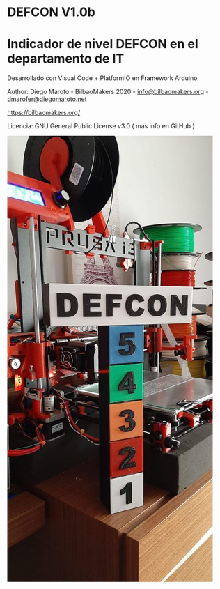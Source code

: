 # DEFCON V1.0b

# Indicador de nivel DEFCON en el departamento de IT

Desarrollado con Visual Code + PlatformIO en Framework Arduino

Author: Diego Maroto - BilbaoMakers 2020 - info@bilbaomakers.org - dmarofer@diegomaroto.net

https://bilbaomakers.org/

Licencia: GNU General Public License v3.0 ( mas info en GitHub )


![](https://github.com/dmarofer/DEFCON/blob/master/FOTOS/Defcon2.jpg)
